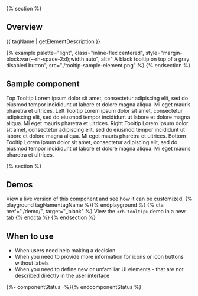 {% section %}
## Overview
{{ tagName | getElementDescription }}

{% example palette="light",
          class="inline-flex centered",
          style="margin-block:var(--rh-space-2xl);width:auto",
          alt=" A black tooltip on top of a gray disabled button",
          src="./tooltip-sample-element.png" %}
{% endsection %}
## Sample component
  <p>
    <rh-tooltip position="top">
      <rh-button>Top Tooltip</rh-button>
      <span slot="content">Lorem ipsum dolor sit amet, consectetur adipiscing elit, sed do eiusmod tempor incididunt ut
        labore et dolore magna aliqua. Mi eget mauris pharetra et ultrices.</span>
    </rh-tooltip>
    <rh-tooltip position="left">
      <rh-button>Left Tooltip</rh-button>
      <span slot="content">Lorem ipsum dolor sit amet, consectetur adipiscing elit, sed do eiusmod tempor incididunt ut
        labore et dolore magna aliqua. Mi eget mauris pharetra et ultrices.</span>
    </rh-tooltip>
    <rh-tooltip position="right">
      <rh-button>Right Tooltip</rh-button>
      <span slot="content">Lorem ipsum dolor sit amet, consectetur adipiscing elit, sed do eiusmod tempor incididunt ut
        labore et dolore magna aliqua. Mi eget mauris pharetra et ultrices.</span>
    </rh-tooltip>
    <rh-tooltip position="bottom">
      <rh-button>Bottom Tooltip</rh-button>
      <span slot="content">Lorem ipsum dolor sit amet, consectetur adipiscing elit, sed do eiusmod tempor incididunt ut
        labore et dolore magna aliqua. Mi eget mauris pharetra et ultrices.</span>
    </rh-tooltip>
  </p>


{% section %}
  ## Demos
  View a live version of this component and see how it can be customized.
  {% playground tagName=tagName %}{% endplayground %}
  {% cta href="./demo/", target="_blank" %}
    View the `<rh-tooltip>` demo in a new tab
  {% endcta %}
{% endsection %}

## When to use 
- When users need help making a decision
- When you need to provide more information for icons or icon buttons without labels
- When you need to define new or unfamiliar UI elements - that are not described directly in the user interface

{%- componentStatus -%}{% endcomponentStatus %}

